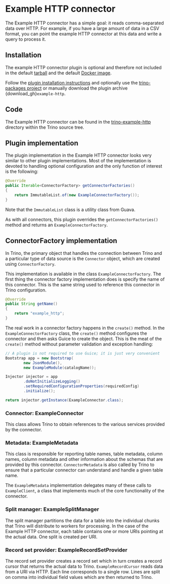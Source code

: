 # Example HTTP connector

The Example HTTP connector has a simple goal: it reads comma-separated
data over HTTP. For example, if you have a large amount of data in a
CSV format, you can point the example HTTP connector at this data and
write a query to process it.

## Installation

The example HTTP connector plugin is optional and therefore not included in the
default [tarball](/installation/deployment) and the default [Docker
image](/installation/containers).

Follow the [plugin installation instructions](plugins-installation) and
optionally use the [trino-packages
project](https://github.com/trinodb/trino-packages) or manually download the
plugin archive {download_gh}`example-http`.

## Code

The Example HTTP connector can be found in the [trino-example-http](https://github.com/trinodb/trino/tree/master/plugin/trino-example-http)
directory within the Trino source tree.

## Plugin implementation

The plugin implementation in the Example HTTP connector looks very
similar to other plugin implementations.  Most of the implementation is
devoted to handling optional configuration and the only function of
interest is the following:

```java
@Override
public Iterable<ConnectorFactory> getConnectorFactories()
{
    return ImmutableList.of(new ExampleConnectorFactory());
}
```

Note that the `ImmutableList` class is a utility class from Guava.

As with all connectors, this plugin overrides the `getConnectorFactories()` method
and returns an `ExampleConnectorFactory`.

## ConnectorFactory implementation

In Trino, the primary object that handles the connection between
Trino and a particular type of data source is the `Connector` object,
which are created using `ConnectorFactory`.

This implementation is available in the class `ExampleConnectorFactory`.
The first thing the connector factory implementation does is specify the
name of this connector. This is the same string used to reference this
connector in Trino configuration.

```java
@Override
public String getName()
{
    return "example_http";
}
```

The real work in a connector factory happens in the `create()`
method. In the `ExampleConnectorFactory` class, the `create()` method
configures the connector and then asks Guice to create the object.
This is the meat of the `create()` method without parameter validation
and exception handling:

```java
// A plugin is not required to use Guice; it is just very convenient
Bootstrap app = new Bootstrap(
        new JsonModule(),
        new ExampleModule(catalogName));

Injector injector = app
        .doNotInitializeLogging()
        .setRequiredConfigurationProperties(requiredConfig)
        .initialize();

return injector.getInstance(ExampleConnector.class);
```

### Connector: ExampleConnector

This class allows Trino to obtain references to the various services
provided by the connector.

### Metadata: ExampleMetadata

This class is responsible for reporting table names, table metadata,
column names, column metadata and other information about the schemas
that are provided by this connector. `ConnectorMetadata` is also called
by Trino to ensure that a particular connector can understand and
handle a given table name.

The `ExampleMetadata` implementation delegates many of these calls to
`ExampleClient`, a class that implements much of the core functionality
of the connector.

### Split manager: ExampleSplitManager

The split manager partitions the data for a table into the individual
chunks that Trino will distribute to workers for processing.
In the case of the Example HTTP connector, each table contains one or
more URIs pointing at the actual data. One split is created per URI.

### Record set provider: ExampleRecordSetProvider

The record set provider creates a record set which in turn creates a
record cursor that returns the actual data to Trino.
`ExampleRecordCursor` reads data from a URI via HTTP. Each line
corresponds to a single row. Lines are split on comma into individual
field values which are then returned to Trino.

